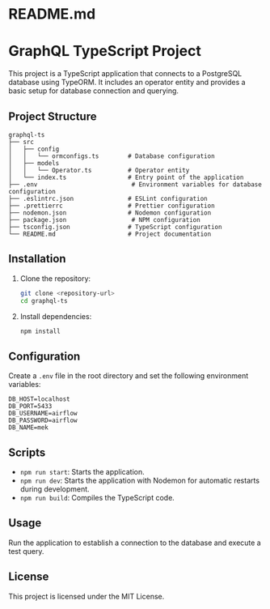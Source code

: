 # README.md

# GraphQL TypeScript Project

This project is a TypeScript application that connects to a PostgreSQL database using TypeORM. It includes an operator entity and provides a basic setup for database connection and querying.

## Project Structure

```
graphql-ts
├── src
│   ├── config
│   │   └── ormconfigs.ts        # Database configuration
│   ├── models
│   │   └── Operator.ts          # Operator entity
│   └── index.ts                 # Entry point of the application
├── .env                          # Environment variables for database configuration
├── .eslintrc.json               # ESLint configuration
├── .prettierrc                  # Prettier configuration
├── nodemon.json                 # Nodemon configuration
├── package.json                  # NPM configuration
├── tsconfig.json                # TypeScript configuration
└── README.md                    # Project documentation
```

## Installation

1. Clone the repository:
   ```bash
   git clone <repository-url>
   cd graphql-ts
   ```

2. Install dependencies:
   ```bash
   npm install
   ```

## Configuration

Create a `.env` file in the root directory and set the following environment variables:

```
DB_HOST=localhost
DB_PORT=5433
DB_USERNAME=airflow
DB_PASSWORD=airflow
DB_NAME=mek
```

## Scripts

- `npm run start`: Starts the application.
- `npm run dev`: Starts the application with Nodemon for automatic restarts during development.
- `npm run build`: Compiles the TypeScript code.

## Usage

Run the application to establish a connection to the database and execute a test query.

## License

This project is licensed under the MIT License.